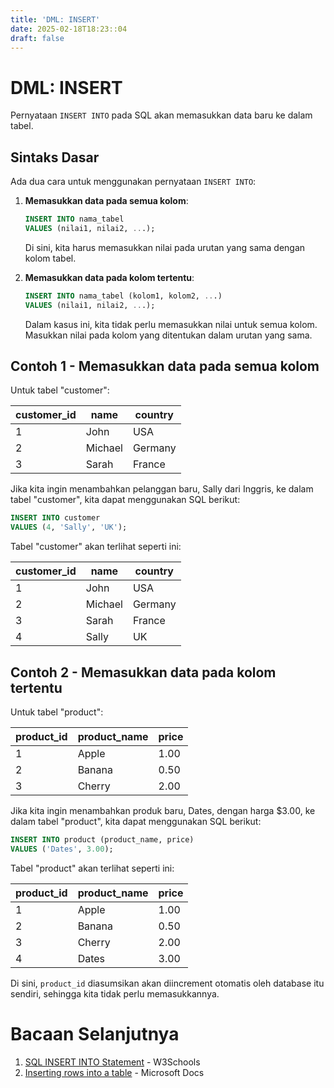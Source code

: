 ```yaml
---
title: 'DML: INSERT'
date: 2025-02-18T18:23::04
draft: false
---
```


# DML: INSERT

Pernyataan `INSERT INTO` pada SQL akan memasukkan data baru ke dalam tabel.

## Sintaks Dasar

Ada dua cara untuk menggunakan pernyataan `INSERT INTO`:

1. **Memasukkan data pada semua kolom**:

   ```sql
   INSERT INTO nama_tabel
   VALUES (nilai1, nilai2, ...);
   ```

   Di sini, kita harus memasukkan nilai pada urutan yang sama dengan kolom tabel.

2. **Memasukkan data pada kolom tertentu**:

   ```sql
   INSERT INTO nama_tabel (kolom1, kolom2, ...)
   VALUES (nilai1, nilai2, ...);
   ```

   Dalam kasus ini, kita tidak perlu memasukkan nilai untuk semua kolom. Masukkan nilai pada kolom yang ditentukan dalam urutan yang sama.

## Contoh 1 - Memasukkan data pada semua kolom

Untuk tabel "customer":

| customer_id | name    | country |
| ----------- | ------- | ------- |
| 1           | John    | USA     |
| 2           | Michael | Germany |
| 3           | Sarah   | France  |

Jika kita ingin menambahkan pelanggan baru, Sally dari Inggris, ke dalam tabel "customer", kita dapat menggunakan SQL berikut:

```sql
INSERT INTO customer
VALUES (4, 'Sally', 'UK');
```

Tabel "customer" akan terlihat seperti ini:

| customer_id | name    | country |
| ----------- | ------- | ------- |
| 1           | John    | USA     |
| 2           | Michael | Germany |
| 3           | Sarah   | France  |
| 4           | Sally   | UK      |

## Contoh 2 - Memasukkan data pada kolom tertentu

Untuk tabel "product":

| product_id | product_name | price |
| ---------- | ------------ | ----- |
| 1          | Apple        | 1.00  |
| 2          | Banana       | 0.50  |
| 3          | Cherry       | 2.00  |

Jika kita ingin menambahkan produk baru, Dates, dengan harga $3.00, ke dalam tabel "product", kita dapat menggunakan SQL berikut:

```sql
INSERT INTO product (product_name, price)
VALUES ('Dates', 3.00);
```

Tabel "product" akan terlihat seperti ini:

| product_id | product_name | price |
| ---------- | ------------ | ----- |
| 1          | Apple        | 1.00  |
| 2          | Banana       | 0.50  |
| 3          | Cherry       | 2.00  |
| 4          | Dates        | 3.00  |

Di sini, `product_id` diasumsikan akan diincrement otomatis oleh database itu sendiri, sehingga kita tidak perlu memasukkannya.

# Bacaan Selanjutnya

1. [SQL INSERT INTO Statement](https://www.w3schools.com/sql/sql_insert.asp) - W3Schools
2. [Inserting rows into a table](https://learn.microsoft.com/en-us/sql/t-sql/statements/insert-transact-sql?view=sql-server-ver15) - Microsoft Docs
